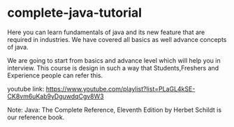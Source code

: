 # complete-java-tutorial

Here you can learn fundamentals of java and its new feature that are required in industries.
We have covered all basics as well advance concepts of java.

We are going to start from basics and advance level which will help you in interview. This course is design in such a way that Students,Freshers and Experience people can refer this.

youtube link: https://www.youtube.com/playlist?list=PLaGL4kSE-CK8vm6uKab9yDguwdqCgv8W3

Note: Java: The Complete Reference, Eleventh Edition by Herbet Schildt is our reference book.
